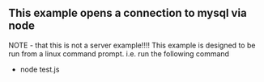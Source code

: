 ## This example opens a connection to mysql via node

NOTE - that this is not a server example!!!! This example is designed to be run from a linux command prompt.
i.e. run the following command
  * node test.js